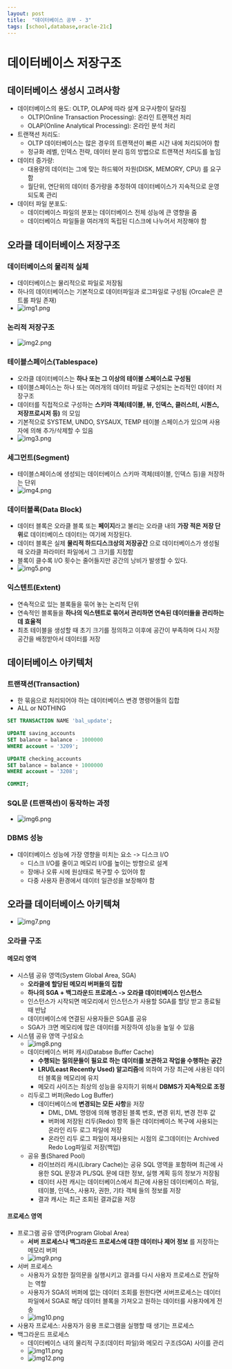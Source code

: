 ```yaml
---
layout: post
title:  "데이터베이스 공부 - 3"
tags: [school,database,oracle-21c]
---
```


# 데이터베이스 저장구조

## 데이터베이스 생성시 고려사항
- 데이터베이스의 용도: OLTP, OLAP에 따라 설계 요구사항이 달라짐
  - OLTP(Online Transaction Processing): 온라인 트랜잭션 처리
  - OLAP(Online Analytical Processing): 온라인 분석 처리
- 트랜잭션 처리도:
  - OLTP 데이터베이스는 많은 경우의 트랜잭션이 빠른 시간 내에 처리되어야 함
  - 정규화 레벨, 인덱스 전략, 데이터 분리 등의 방법으로 트랜잭션 처리도를 높임
- 데이터 증가량:
  - 대용량의 데이터는 그에 맞는 하드웨어 자원(DISK, MEMORY, CPU) 를 요구함
  - 월단위, 연단위의 데이터 증가량을 추정하여 데이터베이스가 지속적으로 운영되도록 관리
- 데이터 파일 분포도:
  - 데이터베이스 파일의 분포는 데이터베이스 전체 성능에 큰 영향을 줌
  - 데이터베이스 파일들을 여러개의 독립된 디스크에 나누어서 저장해야 함

## 오라클 데이터베이스 저장구조
### 데이터베이스의 물리적 실체
- 데이터베이스는 물리적으로 파일로 저장됨
- 하나의 데이터베이스는 기본적으로 데이터파일과 로그파일로 구성됨 (Orcale은 콘트롤 파일 존재)
- ![img1.png](/assets/database/chapter3/img1.png)

### 논리적 저장구조
- ![img2.png](/assets/database/chapter3/img2.png)

### 테이블스페이스(Tablespace)
- 오라클 데이터베이스는 **하나 또는 그 이상의 테이블 스페이스로 구성됨**
- 테이블스페이스는 하나 또는 여러개의 데이터 파일로 구성되는 논리적인 데이터 저장구조
- 데이터를 직접적으로 구성하는 **스키마 객체(테이블, 뷰, 인덱스, 클러스터, 시퀀스, 저장프로시저 등)** 의 모임
- 기본적으로 SYSTEM, UNDO, SYSAUX, TEMP 테이블 스페이스가 있으며 사용자에 의해 추가/삭제할 수 있음
- ![img3.png](/assets/database/chapter3/img3.png)

### 세그먼트(Segment)
- 테이블스페이스에 생성되는 데이터베이스 스키마 객체(테이블, 인덱스 등)을 저장하는 단위
- ![img4.png](/assets/database/chapter3/img4.png)

### 데이터블록(Data Block)
- 데이터 블록은 오라클 블록 또는 **페이지**라고 불리는 오라클 내의 **가장 적은 저장 단위**로 데이터베이스 데이터는 여기에 저장된다.
- 데이터 블록은 실제 **물리적 하드디스크상의 저장공간** 으로 데이터베이스가 생성될 때 오라클 파라미터 파일에서 그 크기를 지정함
- 블록이 클수록 I/O 횟수는 줄어들지만 공간의 낭비가 발생할 수 있다.
- ![img5.png](/assets/database/chapter3/img5.png)

### 익스텐트(Extent)
- 연속적으로 있는 블록들을 묶어 놓는 논리적 단위
- 연속적인 블록들을 **하나의 익스텐트로 묶어서 관리하면 연속된 데이터들을 관리하는데 효율적**
- 최초 테이블을 생성할 때 초기 크기를 정의하고 이후에 공간이 부족하며 다시 저장공간을 배정받아서 데이터를 저장

## 데이터베이스 아키텍처

### 트랜잭션(Transaction)
- 한 묶음으로 처리되어야 하는 데이터베이스 변경 명령어들의 집합
- ALL or NOTHING
```sql
SET TRANSACTION NAME 'bal_update';

UPDATE saving_accounts
SET balance = balance - 1000000
WHERE account = '3209';

UPDATE checking_accounts
SET balance = balance + 1000000
WHERE account = '3208';

COMMIT;
```

### SQL문 (트랜잭션)이 동작하는 과정
- ![img6.png](/assets/database/chapter3/img6.png)

### DBMS 성능
- 데이터베이스 성능에 가장 영향을 미치는 요소 -> 디스크 I/O
  - 디스크 I/O를 줄이고 메모리 I/O를 높이는 방향으로 설계
  - 장애나 오류 시에 원상태로 복구할 수 있어야 함
  - 다중 사용자 환경에서 데이터 일관성을 보장해야 함

## 오라클 데이터베이스 아키텍쳐
- ![img7.png](/assets/database/chapter3/img7.png)

### 오라클 구조

#### 메모리 영역
- 시스템 공유 영역(System Global Area, SGA)
  - **오라클에 할당된 메모리 버퍼들의 집합**
  - **하나의 SGA + 백그라운드 프로레스 -> 오라클 데이터베이스 인스턴스**
  - 인스턴스가 시작되면 메모리에서 인스턴스가 사용할 SGA를 할당 받고 종료될 때 반납
  - 데이터베이스에 연결된 사용자들은 SGA를 공유
  - SGA가 크면 메모리에 많은 데이터를 저장하여 성능을 높일 수 있음
- 시스템 공유 영역 구성요소
  - ![img8.png](/assets/database/chapter3/img8.png)
  - 데이터베이스 버퍼 캐시(Databse Buffer Cache)
    - **수행되는 질의문들이 필요로 하는 데이터를 보관하고 작업을 수행하는 공간**
    - **LRU(Least Recently Used) 알고리즘**에 의하여 가장 최근에 사용된 데이터 블록을 메모리에 유지
    - 메모리 사이즈는 최상의 성능을 유지하기 위해서 **DBMS가 지속적으로 조정**
  - 리두로그 버퍼(Redo Log Buffer)
    - 데이터베이스에 **변경되는 모든 사항**을 저장
      - DML, DML 명령에 의해 병경된 블록 번호, 변경 위치, 변경 전후 값
      - 버퍼에 저장된 리두(Redo) 항목 들은 데이터베이스 복구에 사용되는 온라인 리두 로그 파일에 저장
      - 온라인 리두 로그 파일이 재사용되는 시점의 로그데이터는 Archived Redo Log파일로 저장(백업)
  - 공유 풀(Shared Pool)
    - 라이브러리 캐시(Library Cache)는 공유 SQL 영역을 포함하며 최근에 사용한 SQL 문장과 PL/SQL 문에 대한 정보, 실행 계획 등의 정보가 저장됨
    - 데이터 사전 캐시는 데이터베이스에서 최근에 사용된 데이터베이스 파일, 테이블, 인덱스, 사용자, 권한, 기타 객체 들의 정보를 저장
    - 결과 캐시는 최근 조회된 결과값을 저장

#### 프로세스 영역
- 프로그램 공유 영역(Program Global Area)
  - **서버 프로세스나 백그라운드 프로세스에 대한 데이터나 제어 정보** 를 저장하는 메모리 버퍼
  - ![img9.png](/assets/database/chapter3/img9.png)
- 서버 프로세스
  - 사용자가 요청한 질의문을 실행시키고 결과를 다시 사용자 프로세스로 전달하는 역할
  - 사용자가 SGA의 버퍼에 없는 데이터 조회를 원한다면 서버프로세스는 데이터파일에서 SGA로 해당 데이터 블록을 가져오고 원하는 데이터를 사용자에게 전송
  - ![img10.png](/assets/database/chapter3/img10.png)
- 사용자 프로세스: 사용자가 응용 프로그램을 실행할 때 생기는 프로세스
- 백그라운드 프로세스
  - 데이터베이스 내의 물리적 구조(데이터 파일)와 메모리 구조(SGA) 사이를 관리
  - ![img11.png](/assets/database/chapter3/img11.png)
  - ![img12.png](/assets/database/chapter3/img12.png)

